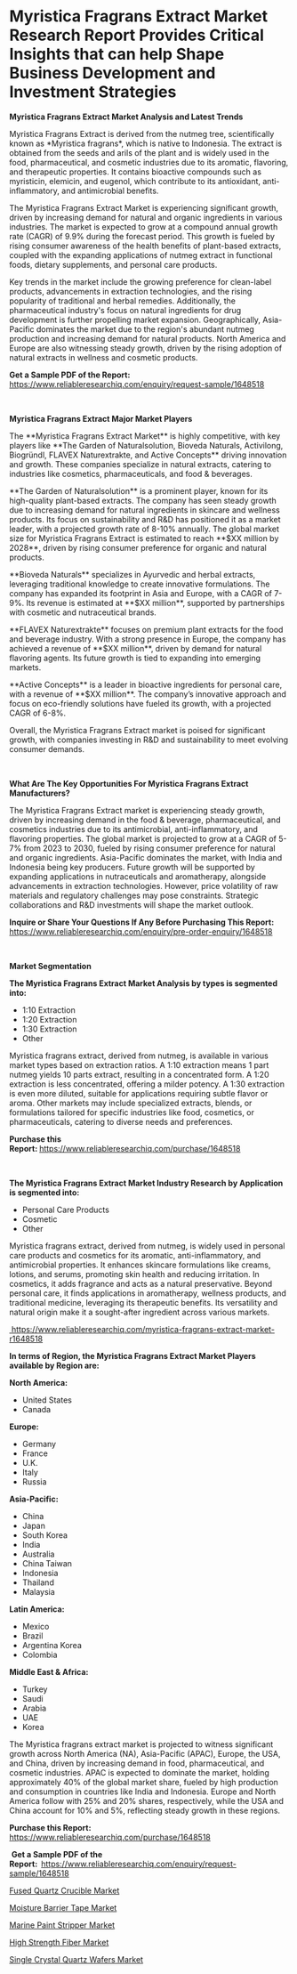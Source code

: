 <p><h1>Myristica Fragrans Extract Market Research Report Provides Critical Insights that can help Shape Business Development and Investment Strategies</h1></p><p><strong>Myristica Fragrans Extract Market Analysis and Latest Trends</strong></p>
<p><p>Myristica Fragrans Extract is derived from the nutmeg tree, scientifically known as *Myristica fragrans*, which is native to Indonesia. The extract is obtained from the seeds and arils of the plant and is widely used in the food, pharmaceutical, and cosmetic industries due to its aromatic, flavoring, and therapeutic properties. It contains bioactive compounds such as myristicin, elemicin, and eugenol, which contribute to its antioxidant, anti-inflammatory, and antimicrobial benefits.</p><p>The Myristica Fragrans Extract Market is experiencing significant growth, driven by increasing demand for natural and organic ingredients in various industries. The market is expected to grow at a compound annual growth rate (CAGR) of 9.9% during the forecast period. This growth is fueled by rising consumer awareness of the health benefits of plant-based extracts, coupled with the expanding applications of nutmeg extract in functional foods, dietary supplements, and personal care products.</p><p>Key trends in the market include the growing preference for clean-label products, advancements in extraction technologies, and the rising popularity of traditional and herbal remedies. Additionally, the pharmaceutical industry's focus on natural ingredients for drug development is further propelling market expansion. Geographically, Asia-Pacific dominates the market due to the region's abundant nutmeg production and increasing demand for natural products. North America and Europe are also witnessing steady growth, driven by the rising adoption of natural extracts in wellness and cosmetic products.</p></p>
<p><strong>Get a Sample PDF of the Report:&nbsp;</strong> <a href="https://www.reliableresearchiq.com/enquiry/request-sample/1648518?utm_campaign=1170&utm_medium=2&utm_source=Github&utm_content=ia&utm_term=27012025&utm_id=myristica-fragrans-extract">https://www.reliableresearchiq.com/enquiry/request-sample/1648518</a></p>
<p>&nbsp;</p>
<p><strong>Myristica Fragrans Extract Major Market Players</strong></p>
<p><p>The **Myristica Fragrans Extract Market** is highly competitive, with key players like **The Garden of Naturalsolution, Bioveda Naturals, Activilong, Biogründl, FLAVEX Naturextrakte, and Active Concepts** driving innovation and growth. These companies specialize in natural extracts, catering to industries like cosmetics, pharmaceuticals, and food & beverages.</p><p>**The Garden of Naturalsolution** is a prominent player, known for its high-quality plant-based extracts. The company has seen steady growth due to increasing demand for natural ingredients in skincare and wellness products. Its focus on sustainability and R&D has positioned it as a market leader, with a projected growth rate of 8-10% annually. The global market size for Myristica Fragrans Extract is estimated to reach **$XX million by 2028**, driven by rising consumer preference for organic and natural products.</p><p>**Bioveda Naturals** specializes in Ayurvedic and herbal extracts, leveraging traditional knowledge to create innovative formulations. The company has expanded its footprint in Asia and Europe, with a CAGR of 7-9%. Its revenue is estimated at **$XX million**, supported by partnerships with cosmetic and nutraceutical brands.</p><p>**FLAVEX Naturextrakte** focuses on premium plant extracts for the food and beverage industry. With a strong presence in Europe, the company has achieved a revenue of **$XX million**, driven by demand for natural flavoring agents. Its future growth is tied to expanding into emerging markets.</p><p>**Active Concepts** is a leader in bioactive ingredients for personal care, with a revenue of **$XX million**. The company’s innovative approach and focus on eco-friendly solutions have fueled its growth, with a projected CAGR of 6-8%.</p><p>Overall, the Myristica Fragrans Extract market is poised for significant growth, with companies investing in R&D and sustainability to meet evolving consumer demands.</p></p>
<p>&nbsp;</p>
<p><strong>What Are The Key Opportunities For Myristica Fragrans Extract Manufacturers?</strong></p>
<p><p>The Myristica Fragrans Extract market is experiencing steady growth, driven by increasing demand in the food & beverage, pharmaceutical, and cosmetics industries due to its antimicrobial, anti-inflammatory, and flavoring properties. The global market is projected to grow at a CAGR of 5-7% from 2023 to 2030, fueled by rising consumer preference for natural and organic ingredients. Asia-Pacific dominates the market, with India and Indonesia being key producers. Future growth will be supported by expanding applications in nutraceuticals and aromatherapy, alongside advancements in extraction technologies. However, price volatility of raw materials and regulatory challenges may pose constraints. Strategic collaborations and R&D investments will shape the market outlook.</p></p>
<p><strong>Inquire or Share Your Questions If Any Before Purchasing This Report:</strong> <a href="https://www.reliableresearchiq.com/enquiry/pre-order-enquiry/1648518?utm_campaign=1170&utm_medium=2&utm_source=Github&utm_content=ia&utm_term=27012025&utm_id=myristica-fragrans-extract">https://www.reliableresearchiq.com/enquiry/pre-order-enquiry/1648518</a></p>
<p>&nbsp;</p>
<p><strong>Market Segmentation</strong></p>
<p><strong>The Myristica Fragrans Extract Market Analysis by types is segmented into:</strong></p>
<p><ul><li>1:10 Extraction</li><li>1:20 Extraction</li><li>1:30 Extraction</li><li>Other</li></ul></p>
<p><p>Myristica fragrans extract, derived from nutmeg, is available in various market types based on extraction ratios. A 1:10 extraction means 1 part nutmeg yields 10 parts extract, resulting in a concentrated form. A 1:20 extraction is less concentrated, offering a milder potency. A 1:30 extraction is even more diluted, suitable for applications requiring subtle flavor or aroma. Other markets may include specialized extracts, blends, or formulations tailored for specific industries like food, cosmetics, or pharmaceuticals, catering to diverse needs and preferences.</p></p>
<p><strong>Purchase this Report:&nbsp;</strong><a href="https://www.reliableresearchiq.com/purchase/1648518?utm_campaign=1170&utm_medium=2&utm_source=Github&utm_content=ia&utm_term=27012025&utm_id=myristica-fragrans-extract">https://www.reliableresearchiq.com/purchase/1648518</a></p>
<p>&nbsp;</p>
<p><strong>The Myristica Fragrans Extract Market Industry Research by Application is segmented into:</strong></p>
<p><ul><li>Personal Care Products</li><li>Cosmetic</li><li>Other</li></ul></p>
<p><p>Myristica fragrans extract, derived from nutmeg, is widely used in personal care products and cosmetics for its aromatic, anti-inflammatory, and antimicrobial properties. It enhances skincare formulations like creams, lotions, and serums, promoting skin health and reducing irritation. In cosmetics, it adds fragrance and acts as a natural preservative. Beyond personal care, it finds applications in aromatherapy, wellness products, and traditional medicine, leveraging its therapeutic benefits. Its versatility and natural origin make it a sought-after ingredient across various markets.</p></p>
<p><a href="https://www.reliableresearchiq.com/myristica-fragrans-extract-market-r1648518?utm_campaign=1170&utm_medium=2&utm_source=Github&utm_content=ia&utm_term=27012025&utm_id=myristica-fragrans-extract">&nbsp;https://www.reliableresearchiq.com/myristica-fragrans-extract-market-r1648518</a></p>
<p><strong>In terms of Region, the Myristica Fragrans Extract Market Players available by Region are:</strong></p>
<p>
    <p> <strong> North America: </strong>
        <ul>
            <li>United States</li>
            <li>Canada</li>
        </ul>
        </p> 
    <p> <strong> Europe: </strong>
        <ul>
            <li>Germany</li>
            <li>France</li>
            <li>U.K.</li>
            <li>Italy</li>
            <li>Russia</li>
        </ul>
        </p> 
    <p> <strong> Asia-Pacific: </strong>
        <ul>
            <li>China</li>
            <li>Japan</li>
            <li>South Korea</li>
            <li>India</li>
            <li>Australia</li>
            <li>China Taiwan</li>
            <li>Indonesia</li>
            <li>Thailand</li>
            <li>Malaysia</li>
        </ul>
        </p> 
    <p> <strong> Latin America: </strong>
        <ul>
            <li>Mexico</li>
            <li>Brazil</li>
            <li>Argentina Korea</li>
            <li>Colombia</li>
        </ul>
        </p> 
    <p> <strong> Middle East & Africa: </strong>
        <ul>
            <li>Turkey</li>
            <li>Saudi</li>
            <li>Arabia</li>
            <li>UAE</li>
            <li>Korea</li>
        </ul>
    </p>
    </p>
<p><p>The Myristica fragrans extract market is projected to witness significant growth across North America (NA), Asia-Pacific (APAC), Europe, the USA, and China, driven by increasing demand in food, pharmaceutical, and cosmetic industries. APAC is expected to dominate the market, holding approximately 40% of the global market share, fueled by high production and consumption in countries like India and Indonesia. Europe and North America follow with 25% and 20% shares, respectively, while the USA and China account for 10% and 5%, reflecting steady growth in these regions.</p></p>
<p><strong>Purchase this Report: </strong><a href="https://www.reliableresearchiq.com/purchase/1648518?utm_campaign=1170&utm_medium=2&utm_source=Github&utm_content=ia&utm_term=27012025&utm_id=myristica-fragrans-extract">https://www.reliableresearchiq.com/purchase/1648518</a></p>
<p>&nbsp;<strong>Get a Sample PDF of the Report:&nbsp;&nbsp;</strong><a href="https://www.reliableresearchiq.com/enquiry/request-sample/1648518?utm_campaign=1170&utm_medium=2&utm_source=Github&utm_content=ia&utm_term=27012025&utm_id=myristica-fragrans-extract">https://www.reliableresearchiq.com/enquiry/request-sample/1648518</a></p>
<p><strong></strong></p>
<p><p><a href="https://github.com/slmagaddam/Market-Research-Report-List-1/blob/main/fused-quartz-crucible-market.md?utm_campaign=1170&utm_medium=2&utm_source=Github&utm_content=ia&utm_term=27012025&utm_id=myristica-fragrans-extract">Fused Quartz Crucible Market</a></p><p><a href="https://github.com/chkrselia/Market-Research-Report-List-1/blob/main/moisture-barrier-tape-market.md?utm_campaign=1170&utm_medium=2&utm_source=Github&utm_content=ia&utm_term=27012025&utm_id=myristica-fragrans-extract">Moisture Barrier Tape Market</a></p><p><a href="https://github.com/moazugavate/Market-Research-Report-List-1/blob/main/marine-paint-stripper-market.md?utm_campaign=1170&utm_medium=2&utm_source=Github&utm_content=ia&utm_term=27012025&utm_id=myristica-fragrans-extract">Marine Paint Stripper Market</a></p><p><a href="https://github.com/iroldilom/Market-Research-Report-List-1/blob/main/high-strength-fiber-market.md?utm_campaign=1170&utm_medium=2&utm_source=Github&utm_content=ia&utm_term=27012025&utm_id=myristica-fragrans-extract">High Strength Fiber Market</a></p><p><a href="https://github.com/watzondechao/Market-Research-Report-List-1/blob/main/single-crystal-quartz-wafers-market.md?utm_campaign=1170&utm_medium=2&utm_source=Github&utm_content=ia&utm_term=27012025&utm_id=myristica-fragrans-extract">Single Crystal Quartz Wafers Market</a></p></p>